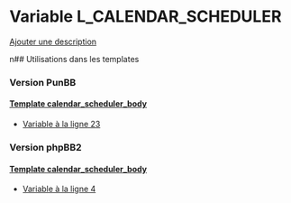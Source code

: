 # Variable L_CALENDAR_SCHEDULER
[Ajouter une description](https://fa-tvars.appspot.com/L_CALENDAR_SCHEDULER)

n## Utilisations dans les templates

### Version PunBB

#### [Template calendar_scheduler_body](punbb/calendar_scheduler_body.md)
* [Variable à la ligne 23](../punbb/calendar_scheduler_body.tpl#L23)

### Version phpBB2

#### [Template calendar_scheduler_body](subsilver/calendar_scheduler_body.md)
* [Variable à la ligne 4](../subsilver/calendar_scheduler_body.tpl#L4)